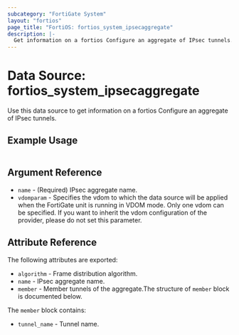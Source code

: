 ```yaml
---
subcategory: "FortiGate System"
layout: "fortios"
page_title: "FortiOS: fortios_system_ipsecaggregate"
description: |-
  Get information on a fortios Configure an aggregate of IPsec tunnels.
---
```


# Data Source: fortios_system_ipsecaggregate
Use this data source to get information on a fortios Configure an aggregate of IPsec tunnels.


## Example Usage

```hcl

```

## Argument Reference

* `name` - (Required) IPsec aggregate name.
* `vdomparam` - Specifies the vdom to which the data source will be applied when the FortiGate unit is running in VDOM mode. Only one vdom can be specified. If you want to inherit the vdom configuration of the provider, please do not set this parameter.

## Attribute Reference

The following attributes are exported:

* `algorithm` - Frame distribution algorithm.
* `name` - IPsec aggregate name.
* `member` - Member tunnels of the aggregate.The structure of `member` block is documented below.

The `member` block contains:

* `tunnel_name` - Tunnel name.
